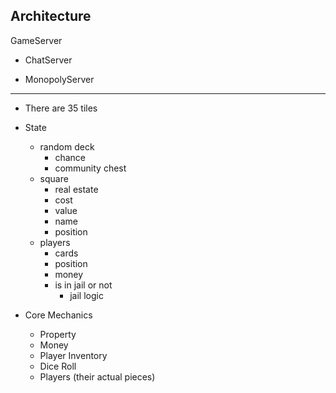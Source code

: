  
## Architecture
 

GameServer


* ChatServer


* MonopolyServer

---

 
* There are 35 tiles

* State
	* random deck
		* chance
		* community chest
	* square
		* real estate
		* cost
		* value
		* name
		* position
	* players
		* cards
		* position
		* money
		* is in jail or not
			* jail logic
			
* Core Mechanics
	* Property
	* Money
	* Player Inventory
	* Dice Roll
	* Players (their actual pieces)
	
	